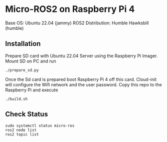 # Micro-ROS2 on Raspberry Pi 4

Base OS: Ubuntu 22.04 (jammy)
ROS2 Distribution: Humble Hawksbill (humble)

## Installation

Prepare SD card with Ubuntu 22.04 Server using the Raspberry Pi Imager. Mount SD on PC and run

```
./prepare_sd.py
```

Once the Sd card is prepared boot Raspberry Pi 4 off this card. Cloud-init will configure the Wifi network and the user password. Copy this repo to the Raspberry Pi and execute 

```
./build.sh
```

## Check Status

```
sudo systemctl status micro-ros
ros2 node list
ros2 topic list
```
